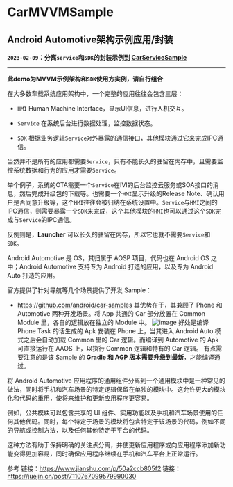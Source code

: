 # CarMVVMSample

## Android Automotive架构示例应用/封装


**`2023-02-09`：分离`service`和`SDK`的封装示例到 [CarServiceSample](https://github.com/ak-ing/CarServiceSample)**
****
**此demo为MVVM示例架构和`SDK`使用方实例，请自行组合**


在大多数车载系统应用架构中，一个完整的应用往往会包含三层：

- `HMI`
Human Machine Interface，显示UI信息，进行人机交互。

- `Service`
在系统后台进行数据处理，监控数据状态。

- `SDK`
根据业务逻辑`Service对`外暴露的通信接口，其他模块通过它来完成IPC通信。

当然并不是所有的应用都需要`Service`，只有不能长久的驻留在内存中，且需要监控系统数据和行为的应用才需要`Service`。

举个例子，系统的OTA需要一个`Service`在IVI的后台监控云服务或SOA接口的消息，然后完成升级包的下载等。也需要一个`HMI`显示升级的Release Note、确认用户是否同意升级等，这个`HMI`往往会被归纳在系统设置中。`Service`与`HMI`之间的IPC通信，则需要暴露一个`SDK`来完成，这个其他模块的`HMI`也可以通过这个`SDK`完成与`Service`的IPC通信。

反例则是，**Launcher** 可以长久的驻留在内存，所以它也就不需要`Service`和`SDK`。



Android Automotive 是 OS，其归属于 AOSP 项目，代码也在 Android OS 之中；Android Automotive 支持专为 Android 打造的应用，以及专为 Android Auto 打造的应用。

官方提供了针对导航等几个场景提供了开发 Sample：
- https://github.com/android/car-samples
其优势在于，其兼顾了 Phone 和 Automotive 两种开发场景。将 App 共通的 Car 部分放置在 Common Module 里，各自的逻辑放在独立的 Module 中。
![image](https://user-images.githubusercontent.com/65901383/216306008-6d794974-b8d3-42a2-b99c-d7ee1a94dfdb.png)
好处是编译 Phone Task 的话生成的 Apk 安装在 Phone 上，当其进入 Android Auto 模式之后会自动加载 Common 里的 Car 逻辑。而编译到 Automotive 的 Apk 可直接运行在 AAOS 上，以执行 Common 逻辑和特有的 Car 逻辑。
有点需要注意的是该 Sample 的 **Gradle 和 AGP 版本需要升级到最新**，才能编译通过。


将 Android Automotive 应用程序的通用组件分离到一个通用模块中是一种常见的做法，同时将手机和汽车场景的特定逻辑保留在单独的模块中。这允许更大的模块化和代码的重用，使将来维护和更新应用程序更容易。

例如，公共模块可以包含共享的 UI 组件、实用功能以及手机和汽车场景使用的任何其他代码。同时，每个特定于场景的模块将包含特定于该场景的代码，例如不同的导航或控制方法，以及任何其他特定于平台的代码。

这种方法有助于保持明确的关注点分离，并使更新应用程序或向应用程序添加新功能变得更加容易，同时确保应用程序继续在手机和汽车平台上正常运行。


参考
链接：https://www.jianshu.com/p/50a2ccb805f2
链接：https://juejin.cn/post/7110767099579990030
